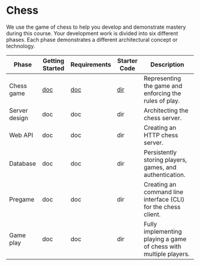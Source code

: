 # Chess

We use the game of chess to help you develop and demonstrate mastery during this course. Your development work is divided into six different phases. Each phase demonstrates a different architectural concept or technology.

| Phase         | Getting Started                      | Requirements                    | Starter Code                   | Description                                                       |
| ------------- | ------------------------------------ | ------------------------------- | ------------------------------ | ----------------------------------------------------------------- |
| Chess game    | [doc](chess-game/getting-started.md) | [doc](chess-game/chess-game.md) | [dir](chess-game/starter-code) | Representing the game and enforcing the rules of play.            |
| Server design | doc                                  | doc                             | dir                            | Architecting the chess server.                                    |
| Web API       | doc                                  | doc                             | dir                            | Creating an HTTP chess server.                                    |
| Database      | doc                                  | doc                             | dir                            | Persistently storing players, games, and authentication.          |
| Pregame       | doc                                  | doc                             | dir                            | Creating an command line interface (CLI) for the chess client.    |
| Game play     | doc                                  | doc                             | dir                            | Fully implementing playing a game of chess with multiple players. |
